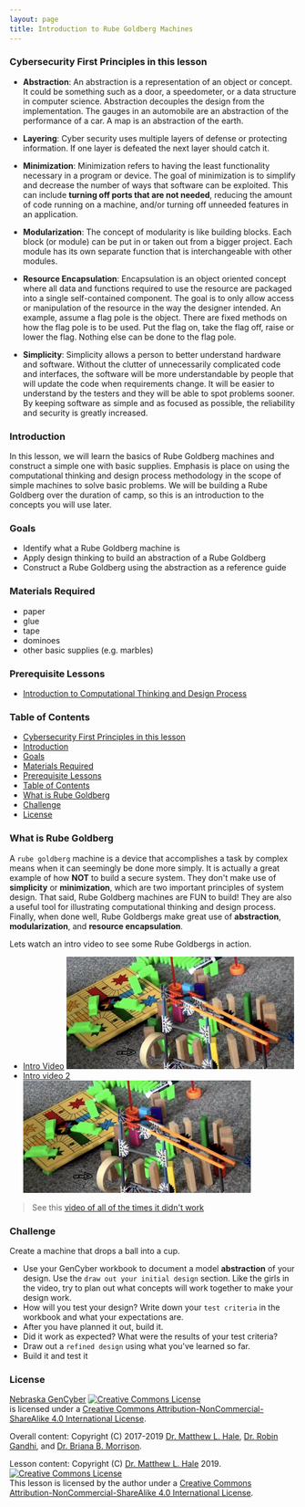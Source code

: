 ```yaml
---
layout: page
title: Introduction to Rube Goldberg Machines
---
```

### Cybersecurity First Principles in this lesson
* __Abstraction__: An abstraction is a representation of an object or concept. It could be something such as a door, a speedometer, or a data structure in computer science. Abstraction decouples the design from the implementation. The gauges in an automobile are an abstraction of the performance of a car. A map is an abstraction of the earth.

* __Layering__: Cyber security uses multiple layers of defense or protecting information. If one layer is defeated the next layer should catch it.

* __Minimization__: Minimization refers to having the least functionality necessary in a program or device. The goal of minimization is to simplify and decrease the number of ways that software can be exploited. This can include **turning off ports that are not needed**, reducing the amount of code running on a machine, and/or turning off unneeded features in an application.

* __Modularization__: The concept of modularity is like building blocks. Each block (or module) can be put in or taken out from a bigger project. Each module has its own separate function that is interchangeable with other modules.

* __Resource Encapsulation__: Encapsulation is an object oriented concept where all data and functions required to use the resource are packaged into a single self-contained component. The goal is to only allow access or manipulation of the resource in the way the designer intended. An example, assume a flag pole is the object. There are fixed methods on how the flag pole is to be used. Put the flag on, take the flag off, raise or lower the flag. Nothing else can be done to the flag pole.

* __Simplicity__: Simplicity allows a person to better understand hardware and software. Without the clutter of unnecessarily complicated code and interfaces, the software will be more understandable by people that will update the code when requirements change. It will be easier to understand by the testers and they will be able to spot problems sooner. By keeping software as simple and as focused as possible, the reliability and security is greatly increased.

### Introduction
In this lesson, we will learn the basics of Rube Goldberg machines and construct a simple one with basic supplies. Emphasis is place on using the computational thinking and design process methodology in the scope of simple machines to solve basic problems. We will be building a Rube Goldberg over the duration of camp, so this is an introduction to the concepts you will use later.

### Goals
* Identify what a Rube Goldberg machine is 
* Apply design thinking to build an abstraction of a Rube Goldberg
* Construct a Rube Goldberg using the abstraction as a reference guide

### Materials Required
* paper
* glue 
* tape
* dominoes 
* other basic supplies (e.g. marbles)


### Prerequisite Lessons
* [Introduction to Computational Thinking and Design Process](../introduction_to_computational_thinking_and_design_process/README.md)

### Table of Contents
<!-- TOC -->

- [Cybersecurity First Principles in this lesson](#cybersecurity-first-principles-in-this-lesson)
- [Introduction](#introduction)
- [Goals](#goals)
- [Materials Required](#materials-required)
- [Prerequisite Lessons](#prerequisite-lessons)
- [Table of Contents](#table-of-contents)
- [What is Rube Goldberg](#what-is-rube-goldberg)
- [Challenge](#challenge)
- [License](#license)

<!-- /TOC -->
### What is Rube Goldberg 
A `rube goldberg` machine is a device that accomplishes a task by complex means when it can seemingly be done more simply. It is actually a great example of how **NOT** to build a secure system. They don't make use of __simplicity__ or __minimization__, which are two important principles of system design. That said, Rube Goldberg machines are FUN to build! They are also a useful tool for illustrating computational thinking and design process. Finally, when done well, Rube Goldbergs make great use of __abstraction__, __modularization__, and __resource encapsulation__.

Lets watch an intro video to see some Rube Goldbergs in action.
* [Intro Video](https://www.youtube.com/watch?v=3rjLPX-LcB8)
[![video 1 thumbnail](assets/README-ad3d089b.png)](https://www.youtube.com/watch?v=3rjLPX-LcB8)
* [Intro video 2](https://youtu.be/xHrYypDKXTc)
[![video 2 thumbnail](assets/README-ad3d089b.png)](https://youtu.be/xHrYypDKXTc)

> See this [video of all of the times it didn't work](https://www.youtube.com/watch?v=7bMbgW32wfA)

### Challenge
Create a machine that drops a ball into a cup. 

* Use your GenCyber workbook to document a model __abstraction__ of your design. Use the `draw out your initial design` section. Like the girls in the video, try to plan out what concepts will work together to make your design work. 
* How will you test your design? Write down your `test criteria` in the workbook and what your expectations are.
* After you have planned it out, build it. 
* Did it work as expected? What were the results of your test criteria?
* Draw out a `refined design` using what you've learned so far. 
* Build it and test it

### License
[Nebraska GenCyber](https://www.nebraskagencyber.com) <a rel="license" href="http://creativecommons.org/licenses/by-nc-sa/4.0/"><img alt="Creative Commons License" style="border-width:0" src="https://i.creativecommons.org/l/by-nc-sa/4.0/88x31.png" /></a><br /> is licensed under a <a rel="license" href="http://creativecommons.org/licenses/by-nc-sa/4.0/">Creative Commons Attribution-NonCommercial-ShareAlike 4.0 International License</a>.

Overall content: Copyright (C) 2017-2019  [Dr. Matthew L. Hale](http://faculty.ist.unomaha.edu/mhale/), [Dr. Robin Gandhi](http://faculty.ist.unomaha.edu/rgandhi/), and [Dr. Briana B. Morrison](http://www.brianamorrison.net).

Lesson content: Copyright (C) [Dr. Matthew L. Hale](http://faculty.ist.unomaha.edu/mhale/) 2019.  
<a rel="license" href="http://creativecommons.org/licenses/by-nc-sa/4.0/"><img alt="Creative Commons License" style="border-width:0" src="https://i.creativecommons.org/l/by-nc-sa/4.0/88x31.png" /></a><br /><span xmlns:dct="http://purl.org/dc/terms/" property="dct:title">This lesson</span> is licensed by the author under a <a rel="license" href="http://creativecommons.org/licenses/by-nc-sa/4.0/">Creative Commons Attribution-NonCommercial-ShareAlike 4.0 International License</a>.
